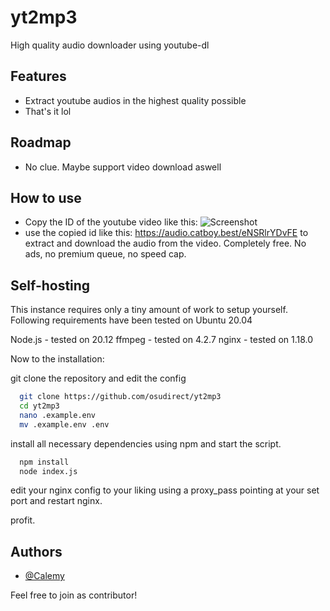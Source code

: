 # yt2mp3
High quality audio downloader using youtube-dl


## Features

- Extract youtube audios in the highest quality possible
- That's it lol

## Roadmap

- No clue. Maybe support video download aswell

## How to use

- Copy the ID of the youtube video like this:
![Screenshot](https://github.com/osudirect/yt2mp3/assets/45440100/e809bfaf-040a-42eb-bd37-6d032598b306)
- use the copied id like this:
https://audio.catboy.best/eNSRlrYDvFE
to extract and download the audio from the video.
Completely free. No ads, no premium queue, no speed cap.

## Self-hosting

This instance requires only a tiny amount of work to setup yourself.
Following requirements have been tested on Ubuntu 20.04

Node.js - tested on 20.12
ffmpeg - tested on 4.2.7
nginx - tested on 1.18.0

Now to the installation:

git clone the repository and edit the config

```bash
  git clone https://github.com/osudirect/yt2mp3
  cd yt2mp3
  nano .example.env
  mv .example.env .env
```

install all necessary dependencies using npm and start the script.

```bash
  npm install
  node index.js
```

edit your nginx config to your liking using a proxy_pass pointing at your set port and restart nginx.

profit.


## Authors

- [@Calemy](https://www.github.com/calemy)

Feel free to join as contributor!
